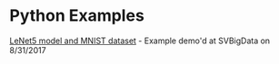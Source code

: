 # Python Examples

[LeNet5 model and MNIST dataset](https://github.com/dnielsen/vegnonveg/blob/master/python/Python_Example_LeNet5_MNIST.pdf) - Example demo'd at SVBigData on 8/31/2017 
